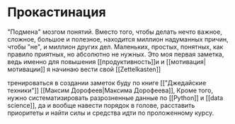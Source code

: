 # Прокастинация

"Подмена" мозгом понятий. Вместо того, чтобы делать нечто важное, сложное, большое и полезное, находится миллион надуманных причин, чтобы "не", и миллион других дел. Маленьких, простых, понятных, как правило приятных, но абсолютно не нужных.
Это моя первая заметка, ведь именно для повышения [[продуктивность]]и и [[мотивация|мотивации]] я начинаю вести свой [[Zettelkasten]]

тренироваться в создании заметок буду по книге [["Джедайские техники"]] [[Максим Дорофеев|Максима Дорофеева]], 
Кроме того, нужно систематизировать разрозненные данные по [[Python]] и  [[data science]], да и вообще навести порядок в голове, расставить приоритеты и найти силы и средства идти по проложенному курсу.